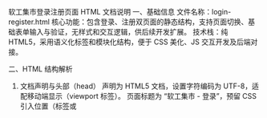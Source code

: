 软工集市登录注册页面 HTML 文档说明
一、基础信息
文件名称：login-register.html
核心功能：包含登录、注册双页面的静态结构，支持页面切换、基础表单输入与验证，无样式和交互逻辑，供后续开发扩展。
技术栈：纯 HTML5，采用语义化标签和模块化结构，便于 CSS 美化、JS 交互开发及后端对接。


二、HTML 结构解析
1. 文档声明与头部（head）
声明为 HTML5 文档，设置字符编码为 UTF-8，适配移动端显示（viewport 标签）。
页面标题为 “软工集市 - 登录”，预留 CSS 引入位置（<link>标签或<style>标签可在此添加）。
2. 主体内容（body）
（1）登录页面容器（id="login-page"）
Logo 区域（class="logo-container"）：含<h1>标签显示 “软工集市” 标识，作为页面核心主题。
登录表单（id="login-form"）：包裹账号、密码输入及登录按钮，核心元素：
账号输入组（class="form-group"）：<label>关联输入框（id="login-username"），type="text"接收文本，name="username"为提交字段名。
密码输入组（class="form-group"）：<label>关联输入框（id="login-password"），type="password"隐藏输入内容，name="password"为提交字段名。
登录按钮（class="form-button"）：<button type="submit">触发表单提交。
注册链接（class="register-link"）：锚点链接（href="#register-page"），用于切换到注册页面。
（2）注册页面容器（id="register-page"）
标题区域（class="register-title"）：<h2>显示 “账号注册” 标题。
注册表单（id="register-form"）：含账号 / 邮箱、密码、确认密码输入及注册按钮，核心元素：
账号 / 邮箱输入组：type="email"自动验证邮箱格式，name="registerUsername"为提交字段名，含<small>辅助提示文字。
密码输入组：minlength="6"限制密码长度，name="registerPassword"为提交字段名。
确认密码输入组：同密码输入规则，name="confirmPassword"为提交字段名，含<small>提示 “两次密码需一致”。
注册按钮：<button type="submit">触发表单提交。
返回登录链接（class="login-link"）：锚点链接（href="#login-page"），用于切换回登录页面。
（3）页脚（footer）
显示版权信息 “© 2024 软工集市 版权所有”，采用语义化<footer>标签。


三、各角色开发关键信息
1. CSS 开发者
布局核心：双页面容器（#login-page、#register-page）默认可通过display控制显示 / 隐藏（建议初始显示 #login-page，隐藏 #register-page）。
样式定位标识：
通用类：.form-group（表单输入组，统一控制间距 / 布局）、.form-button（按钮容器，控制按钮样式）。
独有序号：#login-form、#register-form（表单整体样式）、.logo-container（Logo 样式）、.register-title（注册页标题样式）。
可定制点：输入框、按钮、标签、提示文字（<small>）的外观，以及页面容器的居中、背景等布局样式。
2. JS 开发者
交互触发点：
页面切换：注册链接（.register-link a）、返回登录链接（.login-link a）的点击事件。
表单提交：#login-form、#register-form 的 submit 事件（需阻止默认提交行为后对接接口）。
核心操作元素：
页面容器：#login-page、#register-page（控制显示 / 隐藏实现切换）。
表单与输入框：表单 id、输入框 id（如 #login-username、#register-password），用于获取输入值、做二次验证（如确认密码一致性）。
基础验证：HTML 自带required（必填）、minlength（密码长度）、type="email"（邮箱格式）验证，可基于此扩展自定义提示。
3. 后端开发者
表单提交配置：需为<form>添加action属性（如 action="/api/login"），指定数据提交的后端接口地址；可添加method属性（如 method="post"）定义提交方式。
接收数据字段：
登录表单：username（账号）、password（密码）。
注册表单：registerUsername（账号 / 邮箱）、registerPassword（密码）、confirmPassword（确认密码）。
验证补充：前端验证可被绕过，后端需二次验证（如密码长度、邮箱格式、两次密码一致性）。
四、注意事项
双页面通过锚点链接关联，需配合 CSS/JS 实现 “切换显示” 效果（纯锚点仅定位，不隐藏原页面）。
所有输入框均带name属性，为后端接收数据的唯一标识，不可随意修改。
<label>与输入框通过for和id关联，点击标签可聚焦输入框，请勿破坏此关联（id 与 for 值需一致）。